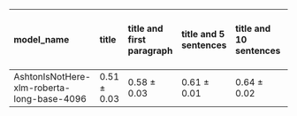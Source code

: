 | model_name                                 | title           | title and first paragraph   | title and 5 sentences   | title and 10 sentences   | title and first sentence each paragraph   | raw text            |
|:-------------------------------------------|:----------------|:----------------------------|:------------------------|:-------------------------|:------------------------------------------|:--------------------|
| AshtonIsNotHere-xlm-roberta-long-base-4096 | 0.51 $\pm$ 0.03 | 0.58 $\pm$ 0.03             | 0.61 $\pm$ 0.01         | 0.64 $\pm$ 0.02          | 0.64 $\pm$ 0.02                           | **0.67 $\pm$ 0.01** |